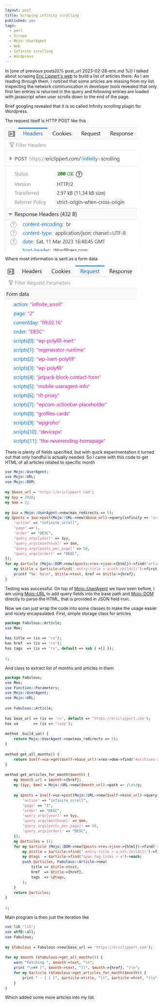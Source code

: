 ```yaml
---
layout: post
title: Scraping infinity scrolling
published: yes
tags:
  - perl
  - Scrape
  - Mojo::UserAgent
  - Web
  - Infinite scrolling
  - Wordpress
---
```

In [one of previous posts]({% post_url 2023-02-28-eric.md %}) I talked about scraping [Eric Lippert's web][1] to build a list of articles there. As I am reading through them, I noticed that some articles are missing from my list. Inspecting the network communication in developer tools revealed that only first ten entries is returned in the query and following entries are loaded with javascript when user scrolls down to the end of the page.

Brief googling revealed that it is so called Infinity scrolling plugin for Wordpress. 

The request itself is HTTP POST like this

![](../img/infinity-request.gif)

Where most information is sent as a form data

![](../img/infinity-data.gif)

There is plenty of fields specified, but with quick experimentation it turned out that only handful is actually needed. So I came with this code to get HTML of all articles related to specific month

```perl
use Mojo::UserAgent;
use Mojo::URL;
use Mojo::DOM;

my $base_url = 'https://ericlippert.com';
my $yy = 2016;
my $mm = 2;

my $ua = Mojo::UserAgent->new(max_redirects => 5);
my $posts = $ua->post(Mojo::URL->new($base_url)->query(infinity => 'scrolling') => form => { 
    'action' => "infinite_scroll",
    'page' => 1,
    'order' => "DESC",
    'query_args[year]' => $yy,
    'query_args[monthnum]' => $mm,
    'query_args[posts_per_page]' => 50,
    'query_args[order]' => "DESC",
});
for my $article (Mojo::DOM->new($posts->res->json->{html})->find('article')->each) {
    my $title = $article->find('.entry-title > a:nth-child(1)')->first;
    printf "%s: %s\n", $title->text, href => $title->{href};
}
```

Testing was successful. On top of [Mojo::UserAgent][2] we have seen before, I am using [Mojo::URL][3] to add query fields into the base path and [Mojo::DOM][4] directly to parse the HTML, that is provided in JSON field `html`.

Now we can just wrap the code into some classes to make the usage easier and nicely encapsulated. First, simple storage class for articles

```perl
package Fabulous::Article;
use Moo;

has title => (is => 'ro');
has href  => (is => 'ro');
has tags  => (is => 'ro', default => sub { +[] });

1;
```

And class to extract list of months and articles in them

```perl
package Fabulous;
use Moo;
use Function::Parameters;
use Mojo::UserAgent;
use Mojo::URL;

use Fabulous::Article;

has base_url => (is => 'ro', default => 'https://ericlippert.com');
has ua       => (is => 'lazy');

method _build_ua() { 
    return Mojo::UserAgent->new(max_redirects => 5);
}

method get_all_months() {
    return $self->ua->get($self->base_url)->res->dom->find('#archives-2 a')->each;
}

method get_articles_for_month($month) {
    my $month_url = $month->{href};
    my ($yy, $mm) = Mojo::URL->new($month_url)->path =~ /\d+/g;

    my $posts = $self->ua->post(Mojo::URL->new($self->base_url)->query(infinity => 'scrolling') => form => { 
        'action' => "infinite_scroll",
        'page' => "1",
        'order' => "DESC",
        'query_args[year]' => $yy,
        'query_args[monthnum]' => $mm,
        'query_args[posts_per_page]' => 50,
        'query_args[order]' => "DESC",
    });
    my @articles = ();
    for my $article (Mojo::DOM->new($posts->res->json->{html})->find('article')->each) {
        my $title = $article->find('.entry-title > a:nth-child(1)')->first;
        my @tags  = $article->find('span.tag-links > a')->each;
        push @articles, Fabulous::Article->new(
            title => $title->text, 
            href  => $title->{href}, 
            tags  => \@tags,
        );
    }
    return @articles;
}

1;
```

Main program is then just the iteration like

```perl
use lib 'lib';
use utf8::all;
use Fabulous;

my $fabulous = Fabulous->new(base_url => 'https://ericlippert.com');

for my $month ($fabulous->get_all_months()) {
    warn "Fetching ", $month->text, "\n";
    print "\n## [", $month->text, "](", $month->{href}, ")\n";
    for my $article ($fabulous->get_articles_for_month($month)) {
        print " - [ ] [", $article->title, "](", $article->href, ")\n";
    }
}
```

Which added some more articles into my list.

[1]: https://ericlippert.com/
[2]: https://docs.mojolicious.org/Mojo/UserAgent
[3]: https://docs.mojolicious.org/Mojo::URL
[4]: https://docs.mojolicious.org/Mojo::DOM
